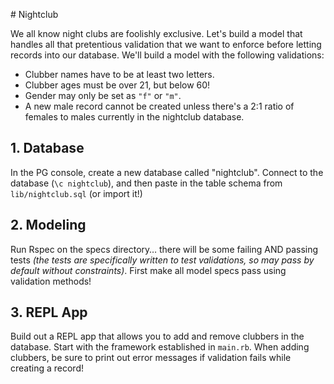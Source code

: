 \# Nightclub

We all know night clubs are foolishly exclusive. Let's build a model that handles all that pretentious validation that we want to enforce before letting records into our database. We'll build a model with the following validations:

* Clubber names have to be at least two letters.
* Clubber ages must be over 21, but below 60!
* Gender may only be set as `"f"` or `"m"`.
* A new male record cannot be created unless there's a 2:1 ratio of females to males currently in the nightclub database.

## 1. Database

In the PG console, create a new database called "nightclub". Connect to the database (`\c nightclub`), and then paste in the table schema from `lib/nightclub.sql` (or import it!)

## 2. Modeling

Run Rspec on the specs directory… there will be some failing AND passing tests *(the tests are specifically written to test validations, so may pass by default without constraints)*. First make all model specs pass using validation methods!

## 3. REPL App

Build out a REPL app that allows you to add and remove clubbers in the database. Start with the framework established in `main.rb`. When adding clubbers, be sure to print out error messages if validation fails while creating a record!
